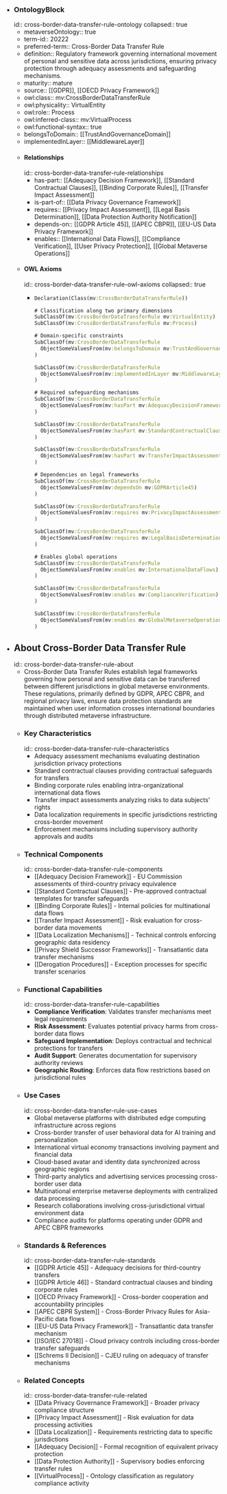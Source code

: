 - ### OntologyBlock
  id:: cross-border-data-transfer-rule-ontology
  collapsed:: true
	- metaverseOntology:: true
	- term-id:: 20222
	- preferred-term:: Cross-Border Data Transfer Rule
	- definition:: Regulatory framework governing international movement of personal and sensitive data across jurisdictions, ensuring privacy protection through adequacy assessments and safeguarding mechanisms.
	- maturity:: mature
	- source:: [[GDPR]], [[OECD Privacy Framework]]
	- owl:class:: mv:CrossBorderDataTransferRule
	- owl:physicality:: VirtualEntity
	- owl:role:: Process
	- owl:inferred-class:: mv:VirtualProcess
	- owl:functional-syntax:: true
	- belongsToDomain:: [[TrustAndGovernanceDomain]]
	- implementedInLayer:: [[MiddlewareLayer]]
	- #### Relationships
	  id:: cross-border-data-transfer-rule-relationships
		- has-part:: [[Adequacy Decision Framework]], [[Standard Contractual Clauses]], [[Binding Corporate Rules]], [[Transfer Impact Assessment]]
		- is-part-of:: [[Data Privacy Governance Framework]]
		- requires:: [[Privacy Impact Assessment]], [[Legal Basis Determination]], [[Data Protection Authority Notification]]
		- depends-on:: [[GDPR Article 45]], [[APEC CBPR]], [[EU-US Data Privacy Framework]]
		- enables:: [[International Data Flows]], [[Compliance Verification]], [[User Privacy Protection]], [[Global Metaverse Operations]]
	- #### OWL Axioms
	  id:: cross-border-data-transfer-rule-owl-axioms
	  collapsed:: true
		- ```clojure
		  Declaration(Class(mv:CrossBorderDataTransferRule))

		  # Classification along two primary dimensions
		  SubClassOf(mv:CrossBorderDataTransferRule mv:VirtualEntity)
		  SubClassOf(mv:CrossBorderDataTransferRule mv:Process)

		  # Domain-specific constraints
		  SubClassOf(mv:CrossBorderDataTransferRule
		    ObjectSomeValuesFrom(mv:belongsToDomain mv:TrustAndGovernanceDomain)
		  )

		  SubClassOf(mv:CrossBorderDataTransferRule
		    ObjectSomeValuesFrom(mv:implementedInLayer mv:MiddlewareLayer)
		  )

		  # Required safeguarding mechanisms
		  SubClassOf(mv:CrossBorderDataTransferRule
		    ObjectSomeValuesFrom(mv:hasPart mv:AdequacyDecisionFramework)
		  )

		  SubClassOf(mv:CrossBorderDataTransferRule
		    ObjectSomeValuesFrom(mv:hasPart mv:StandardContractualClauses)
		  )

		  SubClassOf(mv:CrossBorderDataTransferRule
		    ObjectSomeValuesFrom(mv:hasPart mv:TransferImpactAssessment)
		  )

		  # Dependencies on legal frameworks
		  SubClassOf(mv:CrossBorderDataTransferRule
		    ObjectSomeValuesFrom(mv:dependsOn mv:GDPRArticle45)
		  )

		  SubClassOf(mv:CrossBorderDataTransferRule
		    ObjectSomeValuesFrom(mv:requires mv:PrivacyImpactAssessment)
		  )

		  SubClassOf(mv:CrossBorderDataTransferRule
		    ObjectSomeValuesFrom(mv:requires mv:LegalBasisDetermination)
		  )

		  # Enables global operations
		  SubClassOf(mv:CrossBorderDataTransferRule
		    ObjectSomeValuesFrom(mv:enables mv:InternationalDataFlows)
		  )

		  SubClassOf(mv:CrossBorderDataTransferRule
		    ObjectSomeValuesFrom(mv:enables mv:ComplianceVerification)
		  )

		  SubClassOf(mv:CrossBorderDataTransferRule
		    ObjectSomeValuesFrom(mv:enables mv:GlobalMetaverseOperations)
		  )
		  ```
- ## About Cross-Border Data Transfer Rule
  id:: cross-border-data-transfer-rule-about
	- Cross-Border Data Transfer Rules establish legal frameworks governing how personal and sensitive data can be transferred between different jurisdictions in global metaverse environments. These regulations, primarily defined by GDPR, APEC CBPR, and regional privacy laws, ensure data protection standards are maintained when user information crosses international boundaries through distributed metaverse infrastructure.
	- ### Key Characteristics
	  id:: cross-border-data-transfer-rule-characteristics
		- Adequacy assessment mechanisms evaluating destination jurisdiction privacy protections
		- Standard contractual clauses providing contractual safeguards for transfers
		- Binding corporate rules enabling intra-organizational international data flows
		- Transfer impact assessments analyzing risks to data subjects' rights
		- Data localization requirements in specific jurisdictions restricting cross-border movement
		- Enforcement mechanisms including supervisory authority approvals and audits
	- ### Technical Components
	  id:: cross-border-data-transfer-rule-components
		- [[Adequacy Decision Framework]] - EU Commission assessments of third-country privacy equivalence
		- [[Standard Contractual Clauses]] - Pre-approved contractual templates for transfer safeguards
		- [[Binding Corporate Rules]] - Internal policies for multinational data flows
		- [[Transfer Impact Assessment]] - Risk evaluation for cross-border data movements
		- [[Data Localization Mechanisms]] - Technical controls enforcing geographic data residency
		- [[Privacy Shield Successor Frameworks]] - Transatlantic data transfer mechanisms
		- [[Derogation Procedures]] - Exception processes for specific transfer scenarios
	- ### Functional Capabilities
	  id:: cross-border-data-transfer-rule-capabilities
		- **Compliance Verification**: Validates transfer mechanisms meet legal requirements
		- **Risk Assessment**: Evaluates potential privacy harms from cross-border data flows
		- **Safeguard Implementation**: Deploys contractual and technical protections for transfers
		- **Audit Support**: Generates documentation for supervisory authority reviews
		- **Geographic Routing**: Enforces data flow restrictions based on jurisdictional rules
	- ### Use Cases
	  id:: cross-border-data-transfer-rule-use-cases
		- Global metaverse platforms with distributed edge computing infrastructure across regions
		- Cross-border transfer of user behavioral data for AI training and personalization
		- International virtual economy transactions involving payment and financial data
		- Cloud-based avatar and identity data synchronized across geographic regions
		- Third-party analytics and advertising services processing cross-border user data
		- Multinational enterprise metaverse deployments with centralized data processing
		- Research collaborations involving cross-jurisdictional virtual environment data
		- Compliance audits for platforms operating under GDPR and APEC CBPR frameworks
	- ### Standards & References
	  id:: cross-border-data-transfer-rule-standards
		- [[GDPR Article 45]] - Adequacy decisions for third-country transfers
		- [[GDPR Article 46]] - Standard contractual clauses and binding corporate rules
		- [[OECD Privacy Framework]] - Cross-border cooperation and accountability principles
		- [[APEC CBPR System]] - Cross-Border Privacy Rules for Asia-Pacific data flows
		- [[EU-US Data Privacy Framework]] - Transatlantic data transfer mechanism
		- [[ISO/IEC 27018]] - Cloud privacy controls including cross-border transfer safeguards
		- [[Schrems II Decision]] - CJEU ruling on adequacy of transfer mechanisms
	- ### Related Concepts
	  id:: cross-border-data-transfer-rule-related
		- [[Data Privacy Governance Framework]] - Broader privacy compliance structure
		- [[Privacy Impact Assessment]] - Risk evaluation for data processing activities
		- [[Data Localization]] - Requirements restricting data to specific jurisdictions
		- [[Adequacy Decision]] - Formal recognition of equivalent privacy protection
		- [[Data Protection Authority]] - Supervisory bodies enforcing transfer rules
		- [[VirtualProcess]] - Ontology classification as regulatory compliance activity
